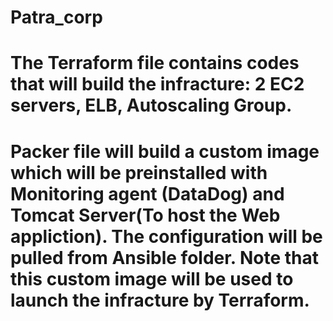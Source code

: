 # Patra_corp
# The Terraform file contains codes that will build the infracture: 2 EC2 servers, ELB, Autoscaling Group.
# Packer file will build a custom image which will be preinstalled with Monitoring agent (DataDog) and Tomcat Server(To host the Web appliction). The configuration will be pulled from Ansible folder. Note that this custom image will be used to launch the infracture by Terraform.

